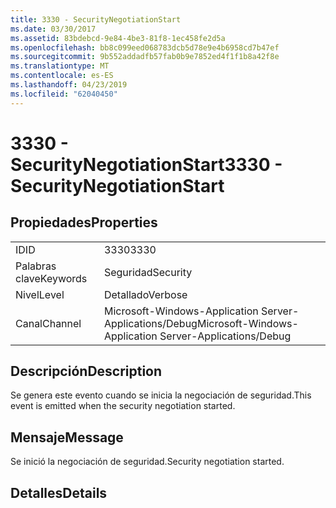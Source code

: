 ```yaml
---
title: 3330 - SecurityNegotiationStart
ms.date: 03/30/2017
ms.assetid: 83bdebcd-9e84-4be3-81f8-1ec458fe2d5a
ms.openlocfilehash: bb8c099eed068783dcb5d78e9e4b6958cd7b47ef
ms.sourcegitcommit: 9b552addadfb57fab0b9e7852ed4f1f1b8a42f8e
ms.translationtype: MT
ms.contentlocale: es-ES
ms.lasthandoff: 04/23/2019
ms.locfileid: "62040450"
---
```

# <a name="3330---securitynegotiationstart"></a><span data-ttu-id="f07f6-102">3330 - SecurityNegotiationStart</span><span class="sxs-lookup"><span data-stu-id="f07f6-102">3330 - SecurityNegotiationStart</span></span>
## <a name="properties"></a><span data-ttu-id="f07f6-103">Propiedades</span><span class="sxs-lookup"><span data-stu-id="f07f6-103">Properties</span></span>  
  
|||  
|-|-|  
|<span data-ttu-id="f07f6-104">ID</span><span class="sxs-lookup"><span data-stu-id="f07f6-104">ID</span></span>|<span data-ttu-id="f07f6-105">3330</span><span class="sxs-lookup"><span data-stu-id="f07f6-105">3330</span></span>|  
|<span data-ttu-id="f07f6-106">Palabras clave</span><span class="sxs-lookup"><span data-stu-id="f07f6-106">Keywords</span></span>|<span data-ttu-id="f07f6-107">Seguridad</span><span class="sxs-lookup"><span data-stu-id="f07f6-107">Security</span></span>|  
|<span data-ttu-id="f07f6-108">Nivel</span><span class="sxs-lookup"><span data-stu-id="f07f6-108">Level</span></span>|<span data-ttu-id="f07f6-109">Detallado</span><span class="sxs-lookup"><span data-stu-id="f07f6-109">Verbose</span></span>|  
|<span data-ttu-id="f07f6-110">Canal</span><span class="sxs-lookup"><span data-stu-id="f07f6-110">Channel</span></span>|<span data-ttu-id="f07f6-111">Microsoft-Windows-Application Server-Applications/Debug</span><span class="sxs-lookup"><span data-stu-id="f07f6-111">Microsoft-Windows-Application Server-Applications/Debug</span></span>|  
  
## <a name="description"></a><span data-ttu-id="f07f6-112">Descripción</span><span class="sxs-lookup"><span data-stu-id="f07f6-112">Description</span></span>  
 <span data-ttu-id="f07f6-113">Se genera este evento cuando se inicia la negociación de seguridad.</span><span class="sxs-lookup"><span data-stu-id="f07f6-113">This event is emitted when the security negotiation started.</span></span>  
  
## <a name="message"></a><span data-ttu-id="f07f6-114">Mensaje</span><span class="sxs-lookup"><span data-stu-id="f07f6-114">Message</span></span>  
 <span data-ttu-id="f07f6-115">Se inició la negociación de seguridad.</span><span class="sxs-lookup"><span data-stu-id="f07f6-115">Security negotiation started.</span></span>  
  
## <a name="details"></a><span data-ttu-id="f07f6-116">Detalles</span><span class="sxs-lookup"><span data-stu-id="f07f6-116">Details</span></span>
